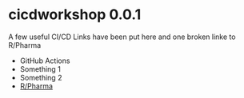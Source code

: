 # cicdworkshop 0.0.1

A few useful CI/CD Links have been put here and one broken linke to R/Pharma

* GitHub Actions
* Something 1
* Something 2
* [R/Pharma](https://rinpharma.xcom/)

